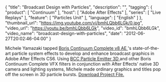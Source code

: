 {
  "title": "Broadcast Design with Particles",
  "description": "",
  "tagging": {
    "product": [
      "Continuum"
    ],
    "host": [
      "Adobe After Effects"
    ],
    "series": [
      "Live Replays"
    ],
    "feature": [
      "Particles Unit"
    ],
    "language": [
      "English"
    ]
  },
  "thumbnail_url": "https://img.youtube.com/vi/bmhLQbb6LGk/0.jpg",
  "video_url": "https://youtu.be/bmhLQbb6LGk",
  "video_id": "bmhLQbb6LGk",
  "video_name": "broadcast-design-with-particles",
  "date": "2012-06-27T20:02:46-04:00"
}

Michele Yamazaki tapped [ Boris Continuum Complete v8 AE ](/products/continuum/)'s state-of-the-art particle system effects to develop and enhance broadcast graphics in Adobe After Effects CS6. Using [ BCC Particle Emitter 3D ](/products/continuum-units/particles/) and other Boris Continuum Complete VFX filters in conjunction with After Effects' native 3D camera and lighting systems, Michele made ordinary graphics and titles pop off the screen in 3D particle bursts. [ Download Project File. ](/training/free-presets-and-projects/)


